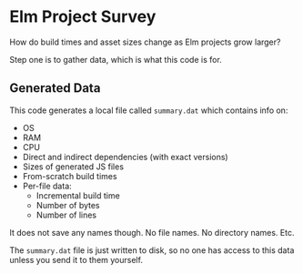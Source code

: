 # Elm Project Survey

How do build times and asset sizes change as Elm projects grow larger?

Step one is to gather data, which is what this code is for.


## Generated Data

This code generates a local file called `summary.dat` which contains info on:

- OS
- RAM
- CPU
- Direct and indirect dependencies (with exact versions)
- Sizes of generated JS files
- From-scratch build times
- Per-file data:
    - Incremental build time
    - Number of bytes
    - Number of lines

It does not save any names though. No file names. No directory names. Etc.

The `summary.dat` file is just written to disk, so no one has access to this data unless you send it to them yourself.
